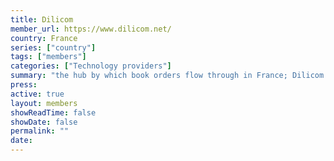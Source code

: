 ```yaml
---
title: Dilicom
member_url: https://www.dilicom.net/
country: France
series: ["country"] 
tags: ["members"]
categories: ["Technology providers"]
summary: "the hub by which book orders flow through in France; Dilicom also manages the B2B exchanges related to the national ebook lending solution Prêt Numérique en Bibliothèque."
press:
active: true
layout: members 
showReadTime: false
showDate: false
permalink: ""
date: 
---
```

